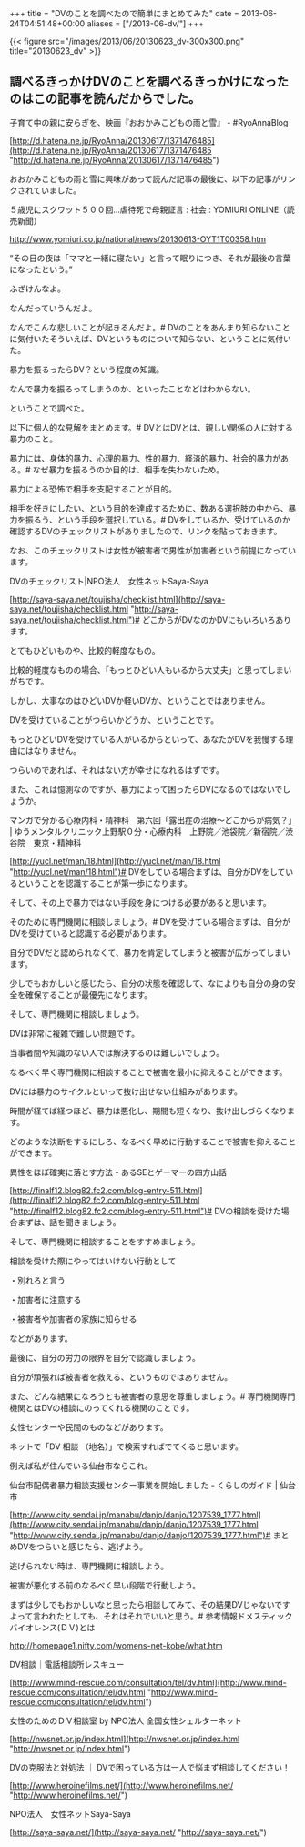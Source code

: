 +++
title = "DVのことを調べたので簡単にまとめてみた"
date = 2013-06-24T04:51:48+00:00
aliases = ["/2013-06-dv/"]
+++

{{< figure src="/images/2013/06/20130623_dv-300x300.png" title="20130623_dv" >}}

## 調べるきっかけDVのことを調べるきっかけになったのはこの記事を読んだからでした。

子育て中の親に安らぎを、映画『おおかみこどもの雨と雪』 - #RyoAnnaBlog

[http://d.hatena.ne.jp/RyoAnna/20130617/1371476485](http://d.hatena.ne.jp/RyoAnna/20130617/1371476485 "http://d.hatena.ne.jp/RyoAnna/20130617/1371476485")

おおかみこどもの雨と雪に興味があって読んだ記事の最後に、以下の記事がリンクされていました。

５歳児にスクワット５００回…虐待死で母親証言 : 社会 : YOMIURI ONLINE（読売新聞）

http://www.yomiuri.co.jp/national/news/20130613-OYT1T00358.htm

“その日の夜は「ママと一緒に寝たい」と言って眠りにつき、それが最後の言葉になったという。”

ふざけんなよ。

なんだっていうんだよ。

なんでこんな悲しいことが起きるんだよ。# DVのことをあんまり知らないことに気付いたそういえば、DVというものについて知らない、ということに気付いた。

暴力を振るったらDV？という程度の知識。

なんで暴力を振るってしまうのか、といったことなどはわからない。

ということで調べた。

以下に個人的な見解をまとめます。# DVとはDVとは、親しい関係の人に対する暴力のこと。

暴力には、身体的暴力、心理的暴力、性的暴力、経済的暴力、社会的暴力がある。# なぜ暴力を振るうのか目的は、相手を失わないため。

暴力による恐怖で相手を支配することが目的。

相手を好きにしたい、という目的を達成するために、数ある選択肢の中から、暴力を振るう、という手段を選択している。# DVをしているか、受けているのか確認するDVのチェックリストがありましたので、リンクを貼っておきます。

なお、このチェックリストは女性が被害者で男性が加害者という前提になっています。

DVのチェックリスト|NPO法人　女性ネットSaya-Saya

[http://saya-saya.net/toujisha/checklist.html](http://saya-saya.net/toujisha/checklist.html "http://saya-saya.net/toujisha/checklist.html")# どこからがDVなのかDVにもいろいろあります。

とてもひどいものや、比較的軽度なもの。

比較的軽度なものの場合、「もっとひどい人もいるから大丈夫」と思ってしまいがちです。

しかし、大事なのはひどいDVか軽いDVか、ということではありません。

DVを受けていることがつらいかどうか、ということです。

もっとひどいDVを受けている人がいるからといって、あなたがDVを我慢する理由にはなりません。

つらいのであれば、それはない方が幸せになれるはずです。

また、これは憶測なのですが、暴力によって困ったらDVになるのではないでしょうか。

マンガで分かる心療内科・精神科　第六回「露出症の治療～どこからが病気？」 | ゆうメンタルクリニック上野駅０分・心療内科　上野院／池袋院／新宿院／渋谷院　東京・精神科

[http://yucl.net/man/18.html](http://yucl.net/man/18.html "http://yucl.net/man/18.html")# DVをしている場合まずは、自分がDVをしているということを認識することが第一歩になります。

そして、その上で暴力ではない手段を身につける必要があると思います。

そのために専門機関に相談しましょう。# DVを受けている場合まずは、自分がDVを受けていると認識する必要があります。

自分でDVだと認められなくて、暴力を肯定してしまうと被害が広がってしまいます。

少しでもおかしいと感じたら、自分の状態を確認して、なによりも自分の身の安全を確保することが最優先になります。

そして、専門機関に相談しましょう。

DVは非常に複雑で難しい問題です。

当事者間や知識のない人では解決するのは難しいでしょう。

なるべく早く専門機関に相談することで被害を最小に抑えることができます。

DVには暴力のサイクルといって抜け出せない仕組みがあります。

時間が経てば経つほど、暴力は悪化し、期間も短くなり、抜け出しづらくなります。

どのような決断をするにしろ、なるべく早めに行動することで被害を抑えることができます。

異性をほぼ確実に落とす方法 - あるSEとゲーマーの四方山話

[http://finalf12.blog82.fc2.com/blog-entry-511.html](http://finalf12.blog82.fc2.com/blog-entry-511.html "http://finalf12.blog82.fc2.com/blog-entry-511.html")# DVの相談を受けた場合まずは、話を聞きましょう。

そして、専門機関に相談することをすすめましょう。

相談を受けた際にやってはいけない行動として

・別れろと言う

・加害者に注意する

・被害者や加害者の家族に知らせる

などがあります。

最後に、自分の労力の限界を自分で認識しましょう。

自分が頑張れば被害者を救える、というものではありません。

また、どんな結果になろうとも被害者の意思を尊重しましょう。# 専門機関専門機関とはDVの相談にのってくれる機関のことです。

女性センターや民間のものなどがあります。

ネットで「DV 相談 （地名）」で検索すればでてくると思います。

例えば私が住んでいる仙台市ならこれ。

仙台市配偶者暴力相談支援センター事業を開始しました - くらしのガイド | 仙台市

[http://www.city.sendai.jp/manabu/danjo/danjo/1207539_1777.html](http://www.city.sendai.jp/manabu/danjo/danjo/1207539_1777.html "http://www.city.sendai.jp/manabu/danjo/danjo/1207539_1777.html")# まとめDVをつらいと感じたら、逃げよう。

逃げられない時は、専門機関に相談しよう。

被害が悪化する前のなるべく早い段階で行動しよう。

まずは少しでもおかしいなと思ったら相談してみて、その結果DVじゃないですよって言われたとしても、それはそれでいいと思う。# 参考情報ドメスティックバイオレンス(ＤＶ)とは

http://homepage1.nifty.com/womens-net-kobe/what.htm

DV相談｜電話相談所レスキュー

[http://www.mind-rescue.com/consultation/tel/dv.html](http://www.mind-rescue.com/consultation/tel/dv.html "http://www.mind-rescue.com/consultation/tel/dv.html")

女性のためのＤＶ相談室 by NPO法人 全国女性シェルターネット

[http://nwsnet.or.jp/index.html](http://nwsnet.or.jp/index.html "http://nwsnet.or.jp/index.html")

DVの克服法と対処法 ｜ DVで困っている方は一人で悩まず相談してください！

[http://www.heroinefilms.net/](http://www.heroinefilms.net/ "http://www.heroinefilms.net/")

NPO法人　女性ネットSaya-Saya

[http://saya-saya.net/](http://saya-saya.net/ "http://saya-saya.net/")

